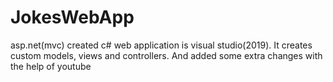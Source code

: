 # JokesWebApp
asp.net(mvc)
created c# web application is visual studio(2019). It creates custom models, views and controllers. And added some extra changes with the help of youtube
